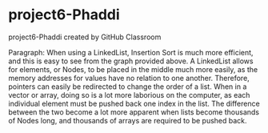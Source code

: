 # project6-Phaddi
project6-Phaddi created by GitHub Classroom

Paragraph:
When using a LinkedList, Insertion Sort is much more efficient, and this is easy to see from the graph provided above. A LinkedList allows for elements, or Nodes, to be placed in the middle much more easily, as the memory addresses for values have no relation to one another. Therefore, pointers can easily be redirected to change the order of a list. When in a vector or array, doing so is a lot more laborious on the computer, as each individual element must be pushed back one index in the list. The difference between the two become a lot more apparent when lists become thousands of Nodes long, and thousands of arrays are required to be pushed back.
